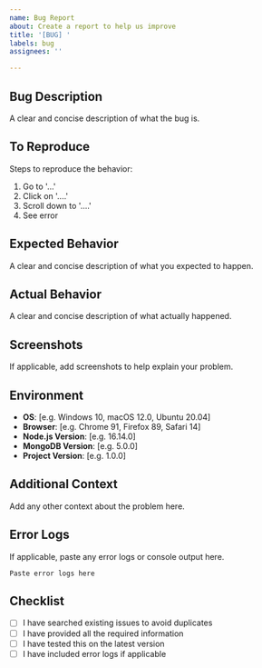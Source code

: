 ```yaml
---
name: Bug Report
about: Create a report to help us improve
title: '[BUG] '
labels: bug
assignees: ''

---
```


## Bug Description
A clear and concise description of what the bug is.

## To Reproduce
Steps to reproduce the behavior:
1. Go to '...'
2. Click on '....'
3. Scroll down to '....'
4. See error

## Expected Behavior
A clear and concise description of what you expected to happen.

## Actual Behavior
A clear and concise description of what actually happened.

## Screenshots
If applicable, add screenshots to help explain your problem.

## Environment
- **OS**: [e.g. Windows 10, macOS 12.0, Ubuntu 20.04]
- **Browser**: [e.g. Chrome 91, Firefox 89, Safari 14]
- **Node.js Version**: [e.g. 16.14.0]
- **MongoDB Version**: [e.g. 5.0.0]
- **Project Version**: [e.g. 1.0.0]

## Additional Context
Add any other context about the problem here.

## Error Logs
If applicable, paste any error logs or console output here.

```
Paste error logs here
```

## Checklist
- [ ] I have searched existing issues to avoid duplicates
- [ ] I have provided all the required information
- [ ] I have tested this on the latest version
- [ ] I have included error logs if applicable
